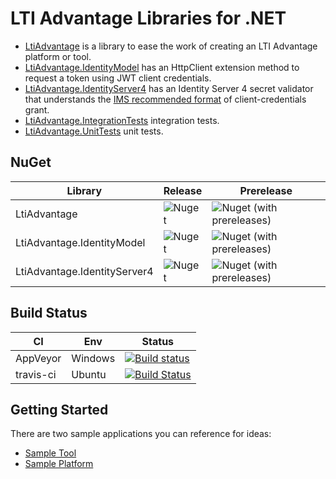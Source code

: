 # LTI Advantage Libraries for .NET

- [LtiAdvantage](https://github.com/andyfmiller/LtiAdvantage/tree/master/src/LtiAdvantage) is a library to ease the work of creating an LTI Advantage platform or tool.
- [LtiAdvantage.IdentityModel](https://github.com/andyfmiller/LtiAdvantage/tree/master/src/LtiAdvantage.IdentityModel) has an HttpClient extension method to request a token using JWT client credentials.
- [LtiAdvantage.IdentityServer4](https://github.com/andyfmiller/LtiAdvantage/tree/master/src/LtiAdvantage.IdentityServer4) has an Identity Server 4 secret validator that understands the [IMS recommended format](https://www.imsglobal.org/spec/security/v1p0#using-json-web-tokens-with-oauth-2-0-client-credentials-grant) of client-credentials grant.
- [LtiAdvantage.IntegrationTests](https://github.com/andyfmiller/LtiAdvantage/tree/master/test/LtiAdvantage.IntegrationTests) integration tests.
- [LtiAdvantage.UnitTests](https://github.com/andyfmiller/LtiAdvantage/tree/master/test/LtiAdvantage.UnitTests) unit tests.

## NuGet
| Library | Release | Prerelease |
| --- | --- | --- |
| LtiAdvantage | ![Nuget](https://img.shields.io/nuget/v/LtiAdvantage) | ![Nuget (with prereleases)](https://img.shields.io/nuget/vpre/LtiAdvantage) |
| LtiAdvantage.IdentityModel | ![Nuget](https://img.shields.io/nuget/v/LtiAdvantage.IdentityModel) | ![Nuget (with prereleases)](https://img.shields.io/nuget/vpre/LtiAdvantage.IdentityModel) |
| LtiAdvantage.IdentityServer4 | ![Nuget](https://img.shields.io/nuget/v/LtiAdvantage.IdentityServer4) |  ![Nuget (with prereleases)](https://img.shields.io/nuget/vpre/LtiAdvantage.IdentityServer4) |

## Build Status

| CI | Env | Status |
| --- | --- | --- |
| AppVeyor | Windows | [![Build status](https://ci.appveyor.com/api/projects/status/osmx09wp6le8ue03?svg=true)](https://ci.appveyor.com/project/andyfmiller/ltiadvantage) |
| travis-ci | Ubuntu | [![Build Status](https://travis-ci.org/andyfmiller/LtiAdvantage.svg?branch=master)](https://travis-ci.org/andyfmiller/LtiAdvantage) |

## Getting Started

There are two sample applications you can reference for ideas:
- [Sample Tool](https://github.com/andyfmiller/LtiAdvantageTool)
- [Sample Platform](https://github.com/andyfmiller/LtiAdvantagePlatform)
